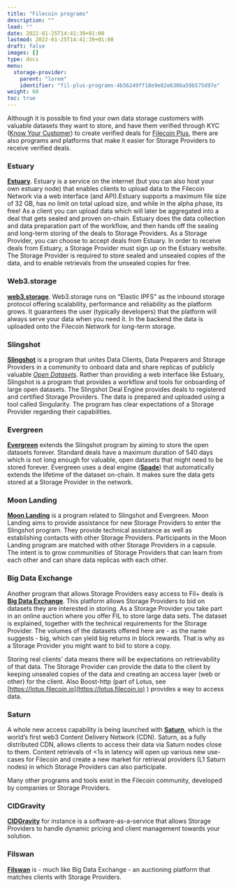 ```yaml
---
title: "Filecoin programs"
description: ""
lead: ""
date: 2022-01-25T14:41:39+01:00
lastmod: 2022-01-25T14:41:39+01:00
draft: false
images: []
type: docs
menu:
  storage-provider:
    parent: "lorem"
    identifier: "fil-plus-programs-4b56249ff18e9e82e6306a59b575d97e"
weight: 60
toc: true
---
```


Although it is possible to find your own data storage customers with valuable datasets they want to store, and have them verified through KYC ([Know Your Customer](https://en.wikipedia.org/wiki/Know_your_customer)) to create verified deals for [Filecoin Plus](https://docs.filecoin.io/basics/how-storage-works/filecoin-plus/#), there are also programs and platforms that make it easier for Storage Providers to receive verified deals.

### Estuary

 **[Estuary](http://estuary.tech)**. Estuary is a service on the internet (but you can also host your own estuary node) that enables clients to upload data to the Filecoin Network via a web interface (and API).Estuary supports a maximum file size of 32 GB, has no limit on total upload size, and while in the alpha phase, its free! As a client you can upload data which will later be aggregated into a deal that gets sealed and proven on-chain. Estuary does the data collection and data preparation part of the workflow, and then hands off the sealing and long-term storing of the deals to Storage Providers. As a Storage Provider, you can choose to accept deals from Estuary. In order to receive deals from Estuary, a Storage Provider must sign up on the Estuary website. The Storage Provider is required to store sealed and unsealed copies of the data, and to enable retrievals from the unsealed copies for free.

### Web3.storage

**[web3.storage](http://web3.storage)**. Web3.storage runs on “Elastic IPFS” as the inbound storage protocol offering scalability, performance and reliability as the platform grows. It guarantees the user (typically developers) that the platform will always serve your data when you need it. In the backend the data is uploaded onto the Filecoin Network for long-term storage.

### Slingshot

**[Slingshot](https://slingshot.filecoin.io)** is a program that unites Data Clients, Data Preparers and Storage Providers in a community to onboard data and share replicas of publicly valuable [_Open Datasets_](https://datasets.filecoin.io). Rather than providing a web interface like Estuary, Slingshot is a program that provides a workflow and tools for onboarding of large open datasets. The Slingshot Deal Engine provides deals to registered and certified Storage Providers. The data is prepared and uploaded using a tool called Singularity. The program has clear expectations of a Storage Provider regarding their capabilities. <!-- TODO STEF and they are?-->

### Evergreen

**[Evergreen](https://evergreen.filecoin.io/)** extends the Slingshot program by aiming to store the open datasets forever. Standard deals have a maximum duration of 540 days which is not long enough for valuable, open datasets that might need to be stored forever. Evergreen uses a deal engine (**[Spade](https://github.com/ribasushi/spade)**) that automatically extends the lifetime of the dataset on-chain. It makes sure the data gets stored at a Storage Provider in the network. <!-- TODO STEF wait how does spade relate to boost?-->

### Moon Landing

**[Moon Landing](https://moon-landing.io)** is a program related to Slingshot and Evergreen. Moon Landing aims to provide assistance for new Storage Providers to enter the Slingshot program. They provide technical assistance as well as establishing contacts with other Storage Providers. Participants in the Moon Landing program are matched with other Storage Providers in a capsule. The intent is to grow communities of Storage Providers that can learn from each other and can share data replicas with each other.

### Big Data Exchange

Another program that allows Storage Providers easy access to Fil+ deals is **[Big Data Exchange](https://bigd.exchange)**. This platform allows Storage Providers to bid on datasets they are interested in storing. As a Storage Provider you take part in an online auction where you offer FIL to store large data sets. The dataset is explained, together with the technical requirements for the Storage Provider. The volumes of the datasets offered here are - as the name suggests - big, which can yield big returns in block rewards. That is why as a Storage Provider you might want to bid to store a copy. <!-- TODO STEF wait so I'm supposed to charge for data storage but also bid to store data for free? How does that work>? How big are these BDE sets-->

Storing real clients' data means there will be expectations on retrievability of that data. The Storage Provider can provide the data to the client by keeping unsealed copies of the data and creating an access layer (web or other) for the client. Also Boost-http (part of Lotus, see [https://lotus.filecoin.io](https://lotus.filecoin.io) ) provides a way to access data. <!-- TODO STEF BOOST is not part of lotus-->

### Saturn

A whole new access capability is being launched with **[Saturn](https://strn.network)**, which is the world’s first web3 Content Delivery Network (CDN). Saturn, as a fully distributed CDN, allows clients to access their data via Saturn nodes close to them. Content retrievals of <1s in latency will open up various new use-cases for Filecoin and create a new market for retrieval providers (L1 Saturn nodes) in which Storage Providers can also participate.

Many other programs and tools exist in the Filecoin community, developed by companies or Storage Providers.

### CIDGravity

**[CIDGravity](https://www.cidgravity.com/)** for instance is a software-as-a-service that allows Storage Providers to handle dynamic pricing and client management towards your solution. <!-- TODO STEF sounds like a markets or deals engine? how does it relate to boost and spade?-->

### Filswan

**[Filswan](https://www.filswan.com/homepage)** is - much like Big Data Exchange - an auctioning platform that matches clients with Storage Providers.
